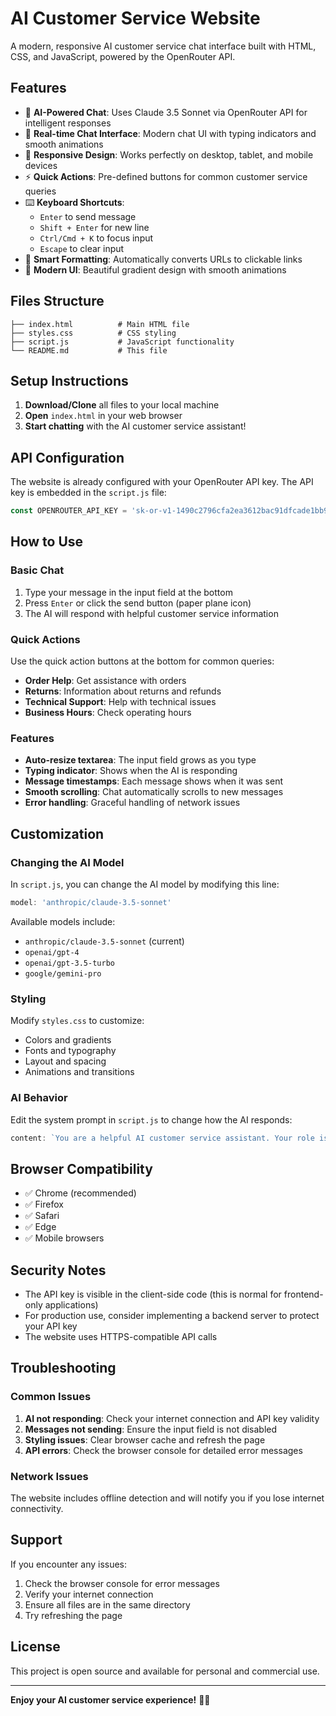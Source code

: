 # AI Customer Service Website

A modern, responsive AI customer service chat interface built with HTML, CSS, and JavaScript, powered by the OpenRouter API.

## Features

- 🤖 **AI-Powered Chat**: Uses Claude 3.5 Sonnet via OpenRouter API for intelligent responses
- 💬 **Real-time Chat Interface**: Modern chat UI with typing indicators and smooth animations
- 📱 **Responsive Design**: Works perfectly on desktop, tablet, and mobile devices
- ⚡ **Quick Actions**: Pre-defined buttons for common customer service queries
- ⌨️ **Keyboard Shortcuts**: 
  - `Enter` to send message
  - `Shift + Enter` for new line
  - `Ctrl/Cmd + K` to focus input
  - `Escape` to clear input
- 🔗 **Smart Formatting**: Automatically converts URLs to clickable links
- 🎨 **Modern UI**: Beautiful gradient design with smooth animations

## Files Structure

```
├── index.html          # Main HTML file
├── styles.css          # CSS styling
├── script.js           # JavaScript functionality
└── README.md           # This file
```

## Setup Instructions

1. **Download/Clone** all files to your local machine
2. **Open** `index.html` in your web browser
3. **Start chatting** with the AI customer service assistant!

## API Configuration

The website is already configured with your OpenRouter API key. The API key is embedded in the `script.js` file:

```javascript
const OPENROUTER_API_KEY = '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';
```

## How to Use

### Basic Chat
1. Type your message in the input field at the bottom
2. Press `Enter` or click the send button (paper plane icon)
3. The AI will respond with helpful customer service information

### Quick Actions
Use the quick action buttons at the bottom for common queries:
- **Order Help**: Get assistance with orders
- **Returns**: Information about returns and refunds
- **Technical Support**: Help with technical issues
- **Business Hours**: Check operating hours

### Features
- **Auto-resize textarea**: The input field grows as you type
- **Typing indicator**: Shows when the AI is responding
- **Message timestamps**: Each message shows when it was sent
- **Smooth scrolling**: Chat automatically scrolls to new messages
- **Error handling**: Graceful handling of network issues

## Customization

### Changing the AI Model
In `script.js`, you can change the AI model by modifying this line:
```javascript
model: 'anthropic/claude-3.5-sonnet'
```

Available models include:
- `anthropic/claude-3.5-sonnet` (current)
- `openai/gpt-4`
- `openai/gpt-3.5-turbo`
- `google/gemini-pro`

### Styling
Modify `styles.css` to customize:
- Colors and gradients
- Fonts and typography
- Layout and spacing
- Animations and transitions

### AI Behavior
Edit the system prompt in `script.js` to change how the AI responds:
```javascript
content: `You are a helpful AI customer service assistant. Your role is to:...`
```

## Browser Compatibility

- ✅ Chrome (recommended)
- ✅ Firefox
- ✅ Safari
- ✅ Edge
- ✅ Mobile browsers

## Security Notes

- The API key is visible in the client-side code (this is normal for frontend-only applications)
- For production use, consider implementing a backend server to protect your API key
- The website uses HTTPS-compatible API calls

## Troubleshooting

### Common Issues

1. **AI not responding**: Check your internet connection and API key validity
2. **Messages not sending**: Ensure the input field is not disabled
3. **Styling issues**: Clear browser cache and refresh the page
4. **API errors**: Check the browser console for detailed error messages

### Network Issues
The website includes offline detection and will notify you if you lose internet connectivity.

## Support

If you encounter any issues:
1. Check the browser console for error messages
2. Verify your internet connection
3. Ensure all files are in the same directory
4. Try refreshing the page

## License

This project is open source and available for personal and commercial use.

---

**Enjoy your AI customer service experience!** 🤖✨
